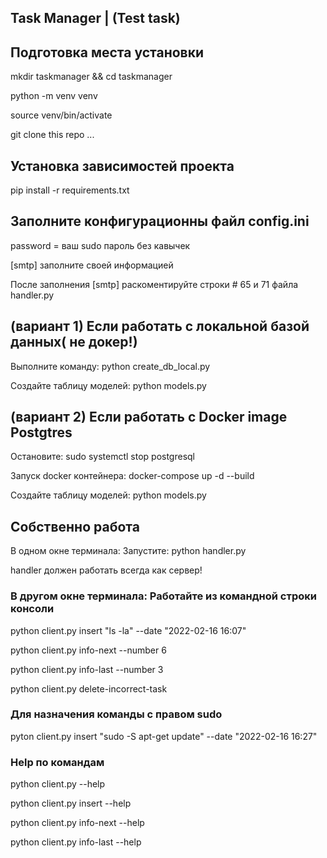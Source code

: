 <h2>Task Manager | (Test task)</h2>



<h2>Подготовка места установки</h2>
<p>mkdir taskmanager && cd taskmanager</p>
<p>python -m venv venv</p>
<p>source venv/bin/activate</p>
<p>git clone this repo ...</p>

<h2>Установка зависимостей проекта</h2>
<p>pip install -r requirements.txt</p>

<h2>Заполните конфигурационны файл config.ini</h2>
<p>password = ваш sudo пароль без кавычек</p>
<p>[smtp] заполните своей информацией</p>
<p>После заполнения [smtp] раскоментируйте строки # 65 и 71 файла handler.py</p>

<h2>(вариант 1) Если работать с локальной базой данных( не докер!)</h2>
<p>Выполните команду: python create_db_local.py</p>
<p>Создайте таблицу моделей: python models.py</p>

<h2>(вариант 2) Если работать с Docker image Postgtres</h2>
<p>Остановите: sudo systemctl stop postgresql</p>
<p>Запуск docker контейнера: docker-compose up -d --build</p>
<p>Создайте таблицу моделей: python models.py</p>



<h2>Собственно работа</h2>
<p>В одном окне терминала: Запустите: python handler.py</p>
<p>handler должен работать всегда как сервер!</p>

<h3>В другом окне терминала: Работайте из командной строки консоли</h3>
<p>python client.py insert "ls -la" --date "2022-02-16 16:07"</p>
<p>python client.py info-next --number 6</p>
<p>python client.py info-last --number 3</p>
<p>python client.py delete-incorrect-task</p>
<h3>Для назначения команды с правом sudo</h3>
<p>pyton client.py insert "sudo -S apt-get update" --date "2022-02-16 16:27"</p>

<h3>Help по командам</h3>
<p>python client.py --help</p>
<p>python client.py insert --help</p>
<p>python client.py info-next --help</p>
<p>python client.py info-last --help</p>


